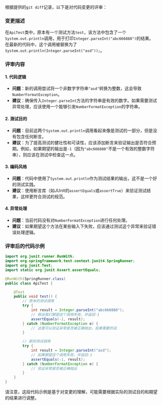 根据提供的`git diff`记录，以下是对代码变更的评审：

### 变更描述
在`ApiTest`类中，原本有一个测试方法`test`，该方法中包含了一个`System.out.println`调用，用于打印`Integer.parseInt("abc666888")`的结果。在最新的代码中，这个调用被替换为了`System.out.println(Integer.parseInt("asd"));`。

### 评审内容

#### 1. 代码逻辑
- **问题**：新的调用尝试将一个非数字字符串`"asd"`转换为整数，这会导致`NumberFormatException`。
- **建议**：确保传入`Integer.parseInt`方法的字符串是有效的数字。如果需要测试异常处理，应该使用一个能够引发`NumberFormatException`的字符串。

#### 2. 测试目的
- **问题**：目前这两个`System.out.println`调用看起来像是测试的一部分，但是没有包含任何断言。
- **建议**：为了提高测试的健壮性和可读性，应该添加断言来验证输出是否符合预期。例如，如果期望的输出是`-1`（因为`"abc666888"`不是一个有效的整数字符串），则应该在测试中检查这一点。

#### 3. 编码风格
- **问题**：代码中使用了`System.out.println`作为测试结果的输出，这不是一个好的测试实践。
- **建议**：使用断言库（如JUnit的`assertEquals`或`assertTrue`）来验证测试结果，这样更符合测试的规范。

#### 4. 异常处理
- **问题**：当前代码没有对`NumberFormatException`进行任何处理。
- **建议**：如果期望这个方法在某些输入下失败，应该通过测试这个异常来验证错误处理逻辑。

### 评审后的代码示例
```java
import org.junit.runner.RunWith;
import org.springframework.test.context.junit4.SpringRunner;
import org.junit.Test;
import static org.junit.Assert.assertEquals;

@RunWith(SpringRunner.class)
public class ApiTest {

    @Test
    public void test() {
        // 原本的测试调用
        try {
            int result = Integer.parseInt("abc666888");
            // 假设我们期望这个调用失败，并返回-1
            assertEquals(-1, result);
        } catch (NumberFormatException e) {
            // 这里可以验证异常是否被正确抛出，如果需要的话
        }

        // 新的测试调用
        try {
            int result = Integer.parseInt("asd");
            // 如果期望这个调用失败，并返回-1
            assertEquals(-1, result);
        } catch (NumberFormatException e) {
            // 验证异常是否被正确抛出
        }
    }
}
```

请注意，这段代码示例是基于对变更的理解，可能需要根据实际的测试目的和期望的结果进行调整。